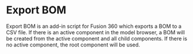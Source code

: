 # Export BOM
Export BOM is an add-in script for Fusion 360 which exports a BOM to a CSV file. If there is an active component in the model browser, a BOM will be created from the active component and all child components. If there is no active component, the root component will be used.

